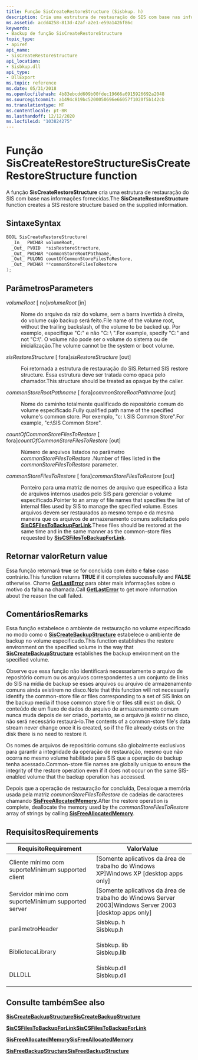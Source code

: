 ```yaml
---
title: Função SisCreateRestoreStructure (Sisbkup. h)
description: Cria uma estrutura de restauração do SIS com base nas informações fornecidas.
ms.assetid: acdd4258-813d-42af-a2e1-e59a1426f86c
keywords:
- Backup de função SisCreateRestoreStructure
topic_type:
- apiref
api_name:
- SisCreateRestoreStructure
api_location:
- Sisbkup.dll
api_type:
- DllExport
ms.topic: reference
ms.date: 05/31/2018
ms.openlocfilehash: 4b83ebcdd609b00fdec19666a6915926692a2048
ms.sourcegitcommit: a1494c819bc5200050696e66057f1020f5b142cb
ms.translationtype: MT
ms.contentlocale: pt-BR
ms.lasthandoff: 12/12/2020
ms.locfileid: "103824275"
---
```

# <a name="siscreaterestorestructure-function"></a><span data-ttu-id="475f6-104">Função SisCreateRestoreStructure</span><span class="sxs-lookup"><span data-stu-id="475f6-104">SisCreateRestoreStructure function</span></span>

<span data-ttu-id="475f6-105">A função **SisCreateRestoreStructure** cria uma estrutura de restauração do SIS com base nas informações fornecidas.</span><span class="sxs-lookup"><span data-stu-id="475f6-105">The **SisCreateRestoreStructure** function creates a SIS restore structure based on the supplied information.</span></span>

## <a name="syntax"></a><span data-ttu-id="475f6-106">Sintaxe</span><span class="sxs-lookup"><span data-stu-id="475f6-106">Syntax</span></span>


```C++
BOOL SisCreateRestoreStructure(
  _In_  PWCHAR volumeRoot,
  _Out_ PVOID  *sisRestoreStructure,
  _Out_ PWCHAR *commonStoreRootPathname,
  _Out_ PULONG countOfCommonStoreFilesToRestore,
  _Out_ PWCHAR **commonStoreFilesToRestore
);
```



## <a name="parameters"></a><span data-ttu-id="475f6-107">Parâmetros</span><span class="sxs-lookup"><span data-stu-id="475f6-107">Parameters</span></span>

<dl> <dt>

<span data-ttu-id="475f6-108">*volumeRoot* \[ no\]</span><span class="sxs-lookup"><span data-stu-id="475f6-108">*volumeRoot* \[in\]</span></span>
</dt> <dd>

<span data-ttu-id="475f6-109">Nome do arquivo da raiz do volume, sem a barra invertida à direita, do volume cujo backup será feito.</span><span class="sxs-lookup"><span data-stu-id="475f6-109">File name of the volume root, without the trailing backslash, of the volume to be backed up.</span></span> <span data-ttu-id="475f6-110">Por exemplo, especifique "C:" e não "C: \\ ".</span><span class="sxs-lookup"><span data-stu-id="475f6-110">For example, specify "C:" and not "C:\\".</span></span> <span data-ttu-id="475f6-111">O volume não pode ser o volume do sistema ou de inicialização.</span><span class="sxs-lookup"><span data-stu-id="475f6-111">The volume cannot be the system or boot volume.</span></span>

</dd> <dt>

<span data-ttu-id="475f6-112">*sisRestoreStructure* \[ fora\]</span><span class="sxs-lookup"><span data-stu-id="475f6-112">*sisRestoreStructure* \[out\]</span></span>
</dt> <dd>

<span data-ttu-id="475f6-113">Foi retornada a estrutura de restauração do SIS.</span><span class="sxs-lookup"><span data-stu-id="475f6-113">Returned SIS restore structure.</span></span> <span data-ttu-id="475f6-114">Essa estrutura deve ser tratada como opaca pelo chamador.</span><span class="sxs-lookup"><span data-stu-id="475f6-114">This structure should be treated as opaque by the caller.</span></span>

</dd> <dt>

<span data-ttu-id="475f6-115">*commonStoreRootPathname* \[ fora\]</span><span class="sxs-lookup"><span data-stu-id="475f6-115">*commonStoreRootPathname* \[out\]</span></span>
</dt> <dd>

<span data-ttu-id="475f6-116">Nome do caminho totalmente qualificado do repositório comum do volume especificado.</span><span class="sxs-lookup"><span data-stu-id="475f6-116">Fully qualified path name of the specified volume's common store.</span></span> <span data-ttu-id="475f6-117">Por exemplo, "c: \\ SIS Common Store".</span><span class="sxs-lookup"><span data-stu-id="475f6-117">For example, "c:\\SIS Common Store".</span></span>

</dd> <dt>

<span data-ttu-id="475f6-118">*countOfCommonStoreFilesToRestore* \[ fora\]</span><span class="sxs-lookup"><span data-stu-id="475f6-118">*countOfCommonStoreFilesToRestore* \[out\]</span></span>
</dt> <dd>

<span data-ttu-id="475f6-119">Número de arquivos listados no parâmetro *commonStoreFilesToRestore* .</span><span class="sxs-lookup"><span data-stu-id="475f6-119">Number of files listed in the *commonStoreFilesToRestore* parameter.</span></span>

</dd> <dt>

<span data-ttu-id="475f6-120">*commonStoreFilesToRestore* \[ fora\]</span><span class="sxs-lookup"><span data-stu-id="475f6-120">*commonStoreFilesToRestore* \[out\]</span></span>
</dt> <dd>

<span data-ttu-id="475f6-121">Ponteiro para uma matriz de nomes de arquivo que especifica a lista de arquivos internos usados pelo SIS para gerenciar o volume especificado.</span><span class="sxs-lookup"><span data-stu-id="475f6-121">Pointer to an array of file names that specifies the list of internal files used by SIS to manage the specified volume.</span></span> <span data-ttu-id="475f6-122">Esses arquivos devem ser restaurados ao mesmo tempo e da mesma maneira que os arquivos de armazenamento comuns solicitados pelo [**SisCSFilesToBackupForLink**](siscsfilestobackupforlink.md).</span><span class="sxs-lookup"><span data-stu-id="475f6-122">These files should be restored at the same time and in the same manner as the common-store files requested by [**SisCSFilesToBackupForLink**](siscsfilestobackupforlink.md).</span></span>

</dd> </dl>

## <a name="return-value"></a><span data-ttu-id="475f6-123">Retornar valor</span><span class="sxs-lookup"><span data-stu-id="475f6-123">Return value</span></span>

<span data-ttu-id="475f6-124">Essa função retornará **true** se for concluída com êxito e **false** caso contrário.</span><span class="sxs-lookup"><span data-stu-id="475f6-124">This function returns **TRUE** if it completes successfully and **FALSE** otherwise.</span></span> <span data-ttu-id="475f6-125">Chame [**GetLastError**](/windows/desktop/api/errhandlingapi/nf-errhandlingapi-getlasterror) para obter mais informações sobre o motivo da falha na chamada.</span><span class="sxs-lookup"><span data-stu-id="475f6-125">Call [**GetLastError**](/windows/desktop/api/errhandlingapi/nf-errhandlingapi-getlasterror) to get more information about the reason the call failed.</span></span>

## <a name="remarks"></a><span data-ttu-id="475f6-126">Comentários</span><span class="sxs-lookup"><span data-stu-id="475f6-126">Remarks</span></span>

<span data-ttu-id="475f6-127">Essa função estabelece o ambiente de restauração no volume especificado no modo como o [**SisCreateBackupStructure**](siscreatebackupstructure.md) estabelece o ambiente de backup no volume especificado.</span><span class="sxs-lookup"><span data-stu-id="475f6-127">This function establishes the restore environment on the specified volume in the way that [**SisCreateBackupStructure**](siscreatebackupstructure.md) establishes the backup environment on the specified volume.</span></span>

<span data-ttu-id="475f6-128">Observe que essa função não identificará necessariamente o arquivo de repositório comum ou os arquivos correspondentes a um conjunto de links do SIS na mídia de backup se esses arquivos ou arquivo de armazenamento comuns ainda existirem no disco.</span><span class="sxs-lookup"><span data-stu-id="475f6-128">Note that this function will not necessarily identify the common-store file or files corresponding to a set of SIS links on the backup media if those common store file or files still exist on disk.</span></span> <span data-ttu-id="475f6-129">O conteúdo de um fluxo de dados do arquivo de armazenamento comum nunca muda depois de ser criado, portanto, se o arquivo já existir no disco, não será necessário restaurá-lo.</span><span class="sxs-lookup"><span data-stu-id="475f6-129">The contents of a common-store file's data stream never change once it is created, so if the file already exists on the disk there is no need to restore it.</span></span>

<span data-ttu-id="475f6-130">Os nomes de arquivos de repositório comuns são globalmente exclusivos para garantir a integridade da operação de restauração, mesmo que não ocorra no mesmo volume habilitado para SIS que a operação de backup tenha acessado.</span><span class="sxs-lookup"><span data-stu-id="475f6-130">Common-store file names are globally unique to ensure the integrity of the restore operation even if it does not occur on the same SIS-enabled volume that the backup operation has accessed.</span></span>

<span data-ttu-id="475f6-131">Depois que a operação de restauração for concluída, Desaloque a memória usada pela matriz *commonStoreFilesToRestore* de cadeias de caracteres chamando [**SisFreeAllocatedMemory**](sisfreeallocatedmemory.md).</span><span class="sxs-lookup"><span data-stu-id="475f6-131">After the restore operation is complete, deallocate the memory used by the *commonStoreFilesToRestore* array of strings by calling [**SisFreeAllocatedMemory**](sisfreeallocatedmemory.md).</span></span>

## <a name="requirements"></a><span data-ttu-id="475f6-132">Requisitos</span><span class="sxs-lookup"><span data-stu-id="475f6-132">Requirements</span></span>



| <span data-ttu-id="475f6-133">Requisito</span><span class="sxs-lookup"><span data-stu-id="475f6-133">Requirement</span></span> | <span data-ttu-id="475f6-134">Valor</span><span class="sxs-lookup"><span data-stu-id="475f6-134">Value</span></span> |
|-------------------------------------|----------------------------------------------------------------------------------------|
| <span data-ttu-id="475f6-135">Cliente mínimo com suporte</span><span class="sxs-lookup"><span data-stu-id="475f6-135">Minimum supported client</span></span><br/> | <span data-ttu-id="475f6-136">\[Somente aplicativos da área de trabalho do Windows XP\]</span><span class="sxs-lookup"><span data-stu-id="475f6-136">Windows XP \[desktop apps only\]</span></span><br/>                                            |
| <span data-ttu-id="475f6-137">Servidor mínimo com suporte</span><span class="sxs-lookup"><span data-stu-id="475f6-137">Minimum supported server</span></span><br/> | <span data-ttu-id="475f6-138">\[Somente aplicativos da área de trabalho do Windows Server 2003\]</span><span class="sxs-lookup"><span data-stu-id="475f6-138">Windows Server 2003 \[desktop apps only\]</span></span><br/>                                   |
| <span data-ttu-id="475f6-139">parâmetro</span><span class="sxs-lookup"><span data-stu-id="475f6-139">Header</span></span><br/>                   | <dl> <span data-ttu-id="475f6-140"><dt>Sisbkup. h</dt></span><span class="sxs-lookup"><span data-stu-id="475f6-140"><dt>Sisbkup.h</dt></span></span> </dl>   |
| <span data-ttu-id="475f6-141">Biblioteca</span><span class="sxs-lookup"><span data-stu-id="475f6-141">Library</span></span><br/>                  | <dl> <span data-ttu-id="475f6-142"><dt>Sisbkup. lib</dt></span><span class="sxs-lookup"><span data-stu-id="475f6-142"><dt>Sisbkup.lib</dt></span></span> </dl> |
| <span data-ttu-id="475f6-143">DLL</span><span class="sxs-lookup"><span data-stu-id="475f6-143">DLL</span></span><br/>                      | <dl> <span data-ttu-id="475f6-144"><dt>Sisbkup.dll</dt></span><span class="sxs-lookup"><span data-stu-id="475f6-144"><dt>Sisbkup.dll</dt></span></span> </dl> |



## <a name="see-also"></a><span data-ttu-id="475f6-145">Consulte também</span><span class="sxs-lookup"><span data-stu-id="475f6-145">See also</span></span>

<dl> <dt>

[<span data-ttu-id="475f6-146">**SisCreateBackupStructure**</span><span class="sxs-lookup"><span data-stu-id="475f6-146">**SisCreateBackupStructure**</span></span>](siscreatebackupstructure.md)
</dt> <dt>

[<span data-ttu-id="475f6-147">**SisCSFilesToBackupForLink**</span><span class="sxs-lookup"><span data-stu-id="475f6-147">**SisCSFilesToBackupForLink**</span></span>](siscsfilestobackupforlink.md)
</dt> <dt>

[<span data-ttu-id="475f6-148">**SisFreeAllocatedMemory**</span><span class="sxs-lookup"><span data-stu-id="475f6-148">**SisFreeAllocatedMemory**</span></span>](sisfreeallocatedmemory.md)
</dt> <dt>

[<span data-ttu-id="475f6-149">**SisFreeBackupStructure**</span><span class="sxs-lookup"><span data-stu-id="475f6-149">**SisFreeBackupStructure**</span></span>](sisfreebackupstructure.md)
</dt> </dl>

 

